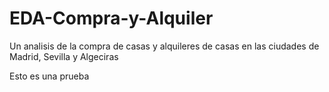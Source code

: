 # EDA-Compra-y-Alquiler
Un analisis de la compra de casas y alquileres de casas en las ciudades de Madrid, Sevilla y Algeciras

Esto es una prueba 
